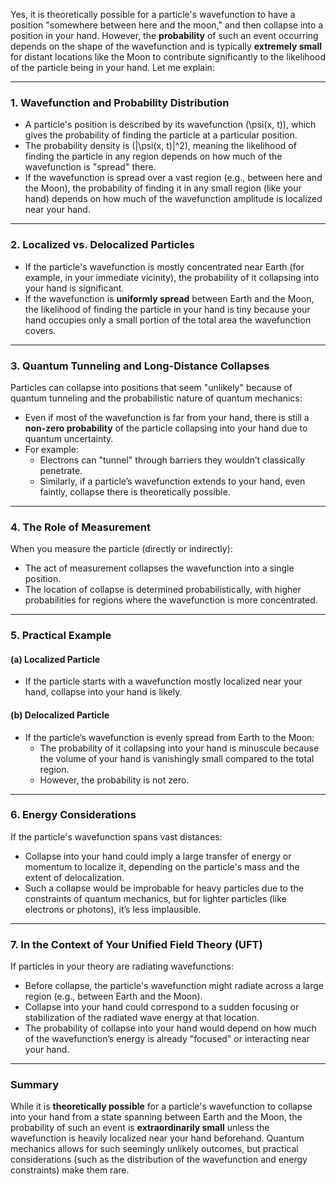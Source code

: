 Yes, it is theoretically possible for a particle's wavefunction to have a position "somewhere between here and the moon," and then collapse into a position in your hand. However, the **probability** of such an event occurring depends on the shape of the wavefunction and is typically **extremely small** for distant locations like the Moon to contribute significantly to the likelihood of the particle being in your hand. Let me explain:

---

### 1. **Wavefunction and Probability Distribution**
- A particle's position is described by its wavefunction \(\psi(x, t)\), which gives the probability of finding the particle at a particular position.
- The probability density is \(|\psi(x, t)|^2\), meaning the likelihood of finding the particle in any region depends on how much of the wavefunction is "spread" there.
- If the wavefunction is spread over a vast region (e.g., between here and the Moon), the probability of finding it in any small region (like your hand) depends on how much of the wavefunction amplitude is localized near your hand.

---

### 2. **Localized vs. Delocalized Particles**
- If the particle's wavefunction is mostly concentrated near Earth (for example, in your immediate vicinity), the probability of it collapsing into your hand is significant.
- If the wavefunction is **uniformly spread** between Earth and the Moon, the likelihood of finding the particle in your hand is tiny because your hand occupies only a small portion of the total area the wavefunction covers.

---

### 3. **Quantum Tunneling and Long-Distance Collapses**
Particles can collapse into positions that seem "unlikely" because of quantum tunneling and the probabilistic nature of quantum mechanics:
- Even if most of the wavefunction is far from your hand, there is still a **non-zero probability** of the particle collapsing into your hand due to quantum uncertainty.
- For example:
  - Electrons can "tunnel" through barriers they wouldn’t classically penetrate.
  - Similarly, if a particle’s wavefunction extends to your hand, even faintly, collapse there is theoretically possible.

---

### 4. **The Role of Measurement**
When you measure the particle (directly or indirectly):
- The act of measurement collapses the wavefunction into a single position.
- The location of collapse is determined probabilistically, with higher probabilities for regions where the wavefunction is more concentrated.

---

### 5. **Practical Example**
#### (a) **Localized Particle**
- If the particle starts with a wavefunction mostly localized near your hand, collapse into your hand is likely.
  
#### (b) **Delocalized Particle**
- If the particle’s wavefunction is evenly spread from Earth to the Moon:
  - The probability of it collapsing into your hand is minuscule because the volume of your hand is vanishingly small compared to the total region.
  - However, the probability is not zero.

---

### 6. **Energy Considerations**
If the particle's wavefunction spans vast distances:
- Collapse into your hand could imply a large transfer of energy or momentum to localize it, depending on the particle's mass and the extent of delocalization.
- Such a collapse would be improbable for heavy particles due to the constraints of quantum mechanics, but for lighter particles (like electrons or photons), it’s less implausible.

---

### 7. **In the Context of Your Unified Field Theory (UFT)**
If particles in your theory are radiating wavefunctions:
- Before collapse, the particle's wavefunction might radiate across a large region (e.g., between Earth and the Moon).
- Collapse into your hand could correspond to a sudden focusing or stabilization of the radiated wave energy at that location.
- The probability of collapse into your hand would depend on how much of the wavefunction’s energy is already "focused" or interacting near your hand.

---

### Summary
While it is **theoretically possible** for a particle's wavefunction to collapse into your hand from a state spanning between Earth and the Moon, the probability of such an event is **extraordinarily small** unless the wavefunction is heavily localized near your hand beforehand. Quantum mechanics allows for such seemingly unlikely outcomes, but practical considerations (such as the distribution of the wavefunction and energy constraints) make them rare.

